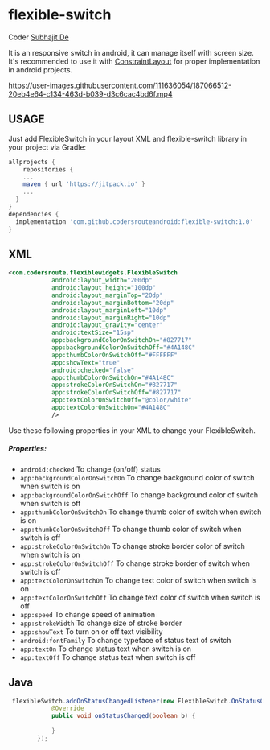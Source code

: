 # flexible-switch
Coder [Subhajit De](https://github.com/subhajitde)

It is an responsive switch in android, it can manage itself with screen size. It's recommended to use it with [ConstraintLayout](https://developer.android.com/develop/ui/views/layout/constraint-layout)
for proper implementation in android projects.


https://user-images.githubusercontent.com/111636054/187066512-20eb4e64-c134-463d-b039-d3c6cac4bd6f.mp4


USAGE
-----

Just add FlexibleSwitch in your layout XML and flexible-switch library in your project via Gradle:

```gradle
allprojects {
    repositories {
    ...
    maven { url 'https://jitpack.io' }
    ...
  }
}
dependencies {
  implementation 'com.github.codersrouteandroid:flexible-switch:1.0'
}
```
XML
-----

```xml
<com.codersroute.flexiblewidgets.FlexibleSwitch
            android:layout_width="200dp"
            android:layout_height="100dp"
            android:layout_marginTop="20dp"
            android:layout_marginBottom="20dp"
            android:layout_marginLeft="10dp"
            android:layout_marginRight="10dp"
            android:layout_gravity="center"
            android:textSize="15sp"
            app:backgroundColorOnSwitchOn="#827717"
            app:backgroundColorOnSwitchOff="#4A148C"
            app:thumbColorOnSwitchOff="#FFFFFF"
            app:showText="true"
            android:checked="false"
            app:thumbColorOnSwitchOn="#4A148C"
            app:strokeColorOnSwitchOn="#827717"
            app:strokeColorOnSwitchOff="#827717"
            app:textColorOnSwitchOff="@color/white"
            app:textColorOnSwitchOn="#4A148C"
            />
```

Use these following properties in your XML to change your FlexibleSwitch.


##### Properties:

* `android:checked`                  To change (on/off) status
* `app:backgroundColorOnSwitchOn`    To change background color of switch when switch is on
* `app:backgroundColorOnSwitchOff`   To change background color of switch when switch is off
* `app:thumbColorOnSwitchOn`         To change thumb color of switch when switch is on
* `app:thumbColorOnSwitchOff`        To change thumb color of switch when switch is off
* `app:strokeColorOnSwitchOn`        To change stroke border color of switch when switch is on
* `app:strokeColorOnSwitchOff`       To change stroke border of switch when switch is off
* `app:textColorOnSwitchOn`          To change text color of switch when switch is on
* `app:textColorOnSwitchOff`         To change text color of switch when switch is off
* `app:speed`                        To change speed of animation
* `app:strokeWidth`                  To change size of stroke border
* `app:showText`                     To turn on or off text visibility
* `android:fontFamily`               To change typeface of status text of switch
* `app:textOn`                       To change status text when switch is on
* `app:textOff`                      To change status text when switch is off

Java
-----

```java
 flexibleSwitch.addOnStatusChangedListener(new FlexibleSwitch.OnStatusChangedListener() {
            @Override
            public void onStatusChanged(boolean b) {
                
            }
        });

